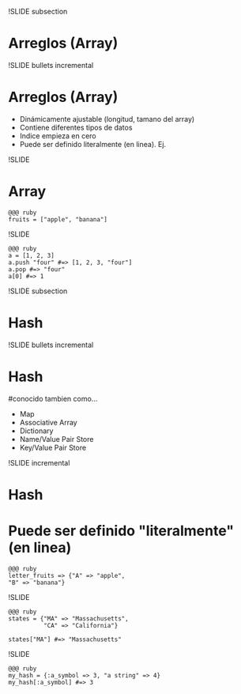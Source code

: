 !SLIDE subsection
# Arreglos (Array)

!SLIDE bullets incremental
# Arreglos (Array)
* Dinámicamente ajustable (longitud, tamano del array)
* Contiene diferentes tipos de datos
* Indice empieza en cero
* Puede ser definido literalmente (en linea). Ej.

!SLIDE
# Array

    @@@ ruby
    fruits = ["apple", "banana"]

!SLIDE

    @@@ ruby
    a = [1, 2, 3]
    a.push "four" #=> [1, 2, 3, "four"]
    a.pop #=> "four"
    a[0] #=> 1


!SLIDE subsection
# Hash

!SLIDE bullets incremental

# Hash

#conocido tambien como...
* Map
* Associative Array
* Dictionary
* Name/Value Pair Store
* Key/Value Pair Store

!SLIDE incremental

# Hash

# Puede ser definido "literalmente" (en linea)

    @@@ ruby
    letter_fruits => {"A" => "apple",
    "B" => "banana"}


!SLIDE

    @@@ ruby
    states = {"MA" => "Massachusetts",
              "CA" => "California"}

    states["MA"] #=> "Massachusetts"

!SLIDE

    @@@ ruby
    my_hash = {:a_symbol => 3, "a string" => 4}
    my_hash[:a_symbol] #=> 3
